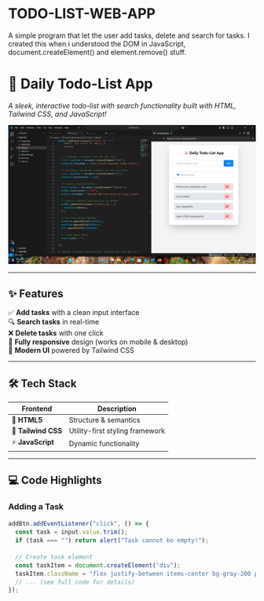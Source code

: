 # TODO-LIST-WEB-APP
A simple program that let the user add tasks, delete and search for tasks. I created this when i understood the DOM in JavaScript, document.createElement() and element.remove() stuff.

# 📝 Daily Todo-List App  
*A sleek, interactive todo-list with search functionality built with HTML, Tailwind CSS, and JavaScript!*  

![Todo App Preview](https://github.com/Levisonmsachi/TODO-LIST-WEB-APP/blob/main/Screenshot%20(128).png)   

---

## ✨ Features  
✅ **Add tasks** with a clean input interface  
🔍 **Search tasks** in real-time  
❌ **Delete tasks** with one click  
📱 **Fully responsive** design (works on mobile & desktop)  
🎨 **Modern UI** powered by Tailwind CSS  

---

## 🛠️ Tech Stack  

| Frontend       | Description                          |
|----------------|--------------------------------------|
| 📜 **HTML5**   | Structure & semantics                |
| 🎨 **Tailwind CSS** | Utility-first styling framework |
| ⚡ **JavaScript**  | Dynamic functionality           |

---

## 💻 Code Highlights  

### Adding a Task  
```javascript
addBtn.addEventListener("click", () => {
  const task = input.value.trim();
  if (task === "") return alert("Task cannot be empty!");
  
  // Create task element
  const taskItem = document.createElement("div");
  taskItem.className = "flex justify-between items-center bg-gray-200 px-4 py-2 rounded";
  // ... (see full code for details)
});
